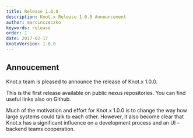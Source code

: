 ```yaml
---
title: Release 1.0.0
description: Knot.x Release 1.0.0 Announcement
author: marcinczeczko
keywords: release
order: 1
date: 2017-02-17
knotxVersion: 1.0.0
---
```

## Annoucement
Knot.x team is pleased to announce the release of Knot.x 1.0.0.
<!-- Read more -->
This is the first release available on public nexus repositories. You can find useful links also on Github.

Much of the motivation and effort for Knot.x 1.0.0 is to change the way how large systems could talk to each other. However, it also become clear that Knot.x has a significant influence on a development process and an UI – backend teams cooperation.
